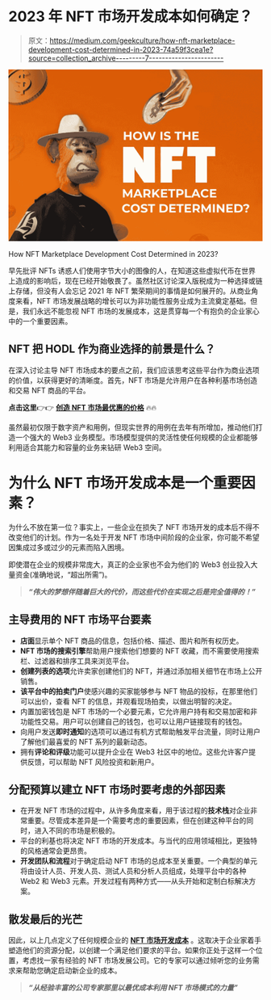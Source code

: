 # 2023 年 NFT 市场开发成本如何确定？

> 原文：<https://medium.com/geekculture/how-nft-marketplace-development-cost-determined-in-2023-74a59f3cea1e?source=collection_archive---------7----------------------->

![](img/1986bcdae79d362563fce460341639bf.png)

How NFT Marketplace Development Cost Determined in 2023?

早先批评 NFTs 诱惑人们使用字节大小的图像的人，在知道这些虚拟代币在世界上造成的影响后，现在已经开始敬畏了。虽然社区讨论深入版税成为一种选择或链上存储，但没有人会忘记 2021 年 NFT 繁荣期间的事情是如何展开的。从商业角度来看，NFT 市场发展战略的增长可以为非功能性服务业成为主流奠定基础。但是，我们永远不能忽视 NFT 市场的发展成本，这是贯穿每一个有抱负的企业家心中的一个重要因素。

## NFT 把 HODL 作为商业选择的前景是什么？

在深入讨论主导 NFT 市场成本的要点之前，我们应该思考这些平台作为商业选项的价值，以获得更好的清晰度。首先，NFT 市场是允许用户在各种利基市场创造和交易 NFT 商品的平台。

**点击这里**👉👉 [**创造 NFT 市场最优惠的价格**](https://www.blockchainappfactory.com/nft-marketplace-development?utm_source=Medium+GC&utm_medium=9%2F12%2F22&utm_campaign=senpagapandian) 🔥🔥

虽然最初仅限于数字资产和用例，但现实世界的用例在去年有所增加，推动他们打造一个强大的 Web3 业务模型。市场模型提供的灵活性使任何规模的企业都能够利用适合其能力和容量的业务来钻研 Web3 空间。

# 为什么 NFT 市场开发成本是一个重要因素？

为什么不放在第一位？事实上，一些企业在损失了 NFT 市场开发的成本后不得不改变他们的计划。作为一名处于开发 NFT 市场中间阶段的企业家，你可能不希望因集成过多或过少的元素而陷入困境。

即使潜在企业的规模非常庞大，真正的企业家也不会为他们的 Web3 创业投入大量资金(准确地说，“超出所需”)。

> ***“伟大的梦想伴随着巨大的代价，而这些代价在实现之后是完全值得的！”***

## 主导费用的 NFT 市场平台要素

*   **店面**显示单个 NFT 商品的信息，包括价格、描述、图片和所有权历史。
*   **NFT 市场的搜索引擎**帮助用户搜索他们想要的 NFT 收藏，而不需要使用搜索栏、过滤器和排序工具来浏览平台。
*   **创建列表的选项**允许卖家创建他们的 NFT，并通过添加相关细节在市场上公开销售。
*   **该平台中的拍卖门户**使感兴趣的买家能够参与 NFT 物品的投标，在那里他们可以出价，查看 NFT 的信息，并观看现场拍卖，以做出明智的决定。
*   内置加密钱包是 NFT 市场的一个必要元素，它允许用户持有和交易加密和非功能性交易。用户可以创建自己的钱包，也可以让用户链接现有的钱包。
*   向用户发送**即时通知**的选项可以通过有机方式帮助触发平台流量，同时让用户了解他们最喜爱的 NFT 系列的最新动态。
*   拥有**评论和评级**功能可以提升企业在 Web3 社区中的地位。这些允许客户提供反馈，可以帮助 NFT 风险投资和新用户。

## 分配预算以建立 NFT 市场时要考虑的外部因素

*   在开发 NFT 市场的过程中，从许多角度来看，用于该过程的**技术栈**对企业非常重要。尽管成本差异是一个需要考虑的重要因素，但在创建这种平台的同时，进入不同的市场是积极的。
*   平台的利基也将决定 NFT 市场的开发成本。与当代的应用领域相比，更独特的风格通常会更昂贵。
*   **开发团队和流程**对于确定启动 NFT 市场的总成本至关重要。一个典型的单元将由设计人员、开发人员、测试人员和分析人员组成，处理平台中的各种 Web2 和 Web3 元素。开发过程有两种方式——从头开始和定制白标解决方案。

## 散发最后的光芒

因此，以上几点定义了任何规模企业的 [**NFT 市场开发成本**](https://www.blockchainappfactory.com/nft-marketplace-development?utm_source=Medium+GC&utm_medium=9%2F12%2F22&utm_campaign=senpagapandian) 。这取决于企业家着手塑造他们的资源分配，以创建一个满足他们要求的平台。如果你正处于这样一个位置，考虑找一家有经验的 NFT 市场发展公司。它的专家可以通过倾听您的业务需求来帮助您确定启动新企业的成本。

> ***“从经验丰富的公司专家那里以最优成本利用 NFT 市场模式的力量”***
